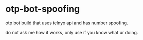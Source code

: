 # otp-bot-spoofing
otp bot build that uses telnyx api and has number spoofing.


do not ask me how it works, only use if you know what ur doing.
